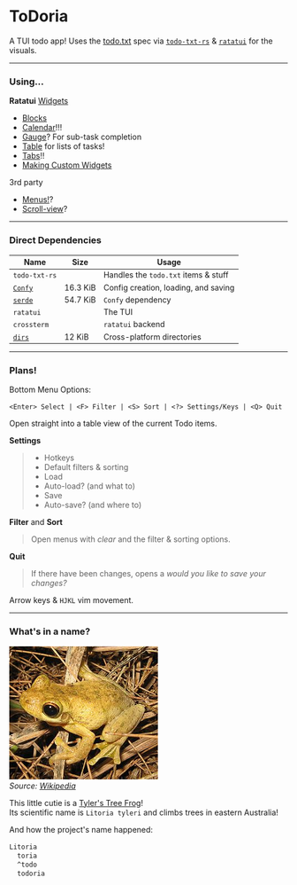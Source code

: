 # ToDoria

A TUI todo app!  Uses the [todo.txt](https://github.com/todotxt/todo.txt) spec via [`todo-txt-rs`](https://github.com/probablySophie/todo-txt-rs) & [`ratatui`](https://github.com/ratatui/ratatui) for the visuals.  

****

### Using...

**Ratatui** [Widgets](https://ratatui.rs/examples/widgets/)  

* [Blocks](https://ratatui.rs/showcase/widgets#block)  
* [Calendar](https://ratatui.rs/showcase/widgets#calendar)!!!  
* [Gauge](https://ratatui.rs/showcase/widgets/#gauge)? For sub-task completion  
* [Table](https://ratatui.rs/showcase/widgets/#table) for lists of tasks!  
* [Tabs](https://ratatui.rs/showcase/widgets/#tabs)!!  
* [Making Custom Widgets](https://ratatui.rs/recipes/widgets/custom/)  

3rd party

* [Menus!](https://ratatui.rs/showcase/third-party-widgets#tui-menu--)?  
* [Scroll-view](https://ratatui.rs/showcase/third-party-widgets#tui-scrollview--)?  

***

### Direct Dependencies

|Name|Size|Usage|
|-|-|-|
|`todo-txt-rs`||Handles the `todo.txt` items & stuff|
|[`Confy`](https://crates.io/crates/confy)|16.3 KiB|Config creation, loading, and saving|
|[`serde`](https://crates.io/crates/serde)|54.7 KiB|`Confy` dependency|
|`ratatui`||The TUI|
|`crossterm`||`ratatui` backend|
|[`dirs`](https://crates.io/crates/dirs)|12 KiB|Cross-platform directories|


****

### Plans!

Bottom Menu Options:  

```
<Enter> Select | <F> Filter | <S> Sort | <?> Settings/Keys | <Q> Quit
```

Open straight into a table view of the current Todo items.

**Settings**

> * Hotkeys  
> * Default filters & sorting  
> * Load  
> * Auto-load? (and what to)
> * Save  
> * Auto-save? (and where to)

**Filter** and **Sort**  

> Open menus with *clear* and the filter & sorting options.  

**Quit**

> If there have been changes, opens a *would you like to save your changes?*



Arrow keys & `HJKL` vim movement.  


****

### What's in a name?

![A photo of a Tyler's Tree Frog!!!](/meta/freg.jpg)  
*Source: [Wikipedia](https://en.wikipedia.org/wiki/File:Litoria_tyleri.jpg)*  

This little cutie is a [Tyler's Tree Frog](https://en.wikipedia.org/wiki/Tyler%27s_tree_frog)!  
Its scientific name is `Litoria tyleri` and climbs trees in eastern Australia!  

And how the project's name happened:  
```
Litoria
  toria
  ^todo
  todoria
```
